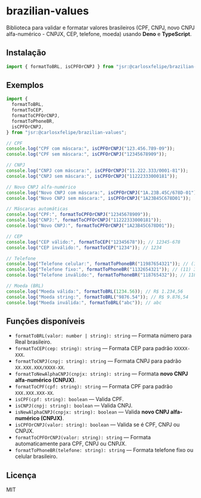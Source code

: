 # brazilian-values

Biblioteca para validar e formatar valores brasileiros (CPF, CNPJ, novo CNPJ
alfa-numérico - CNPJX, CEP, telefone, moeda) usando **Deno** e **TypeScript**.

## Instalação

```ts
import { formatToBRL, isCPFOrCNPJ } from "jsr:@carlosxfelipe/brazilian-values";
```

## Exemplos

```ts
import {
  formatToBRL,
  formatToCEP,
  formatToCPFOrCNPJ,
  formatToPhoneBR,
  isCPFOrCNPJ,
} from "jsr:@carlosxfelipe/brazilian-values";

// CPF
console.log("CPF com máscara:", isCPFOrCNPJ("123.456.789-09"));
console.log("CPF sem máscara:", isCPFOrCNPJ("12345678909"));

// CNPJ
console.log("CNPJ com máscara:", isCPFOrCNPJ("11.222.333/0001-81"));
console.log("CNPJ sem máscara:", isCPFOrCNPJ("11222333000181"));

// Novo CNPJ alfa-numérico
console.log("Novo CNPJ com máscara:", isCPFOrCNPJ("1A.23B.45C/678D-01"));
console.log("Novo CNPJ sem máscara:", isCPFOrCNPJ("1A23B45C678D01"));

// Máscaras automáticas
console.log("CPF:", formatToCPFOrCNPJ("12345678909"));
console.log("CNPJ:", formatToCPFOrCNPJ("11222333000181"));
console.log("Novo CNPJ:", formatToCPFOrCNPJ("1A23B45C678D01"));

// CEP
console.log("CEP válido:", formatToCEP("12345678")); // 12345-678
console.log("CEP inválido:", formatToCEP("1234")); // 1234

// Telefone
console.log("Telefone celular:", formatToPhoneBR("11987654321")); // (11) 98765-4321
console.log("Telefone fixo:", formatToPhoneBR("1132654321")); // (11) 3265-4321
console.log("Telefone inválido:", formatToPhoneBR("118765432")); // 118765432

// Moeda (BRL)
console.log("Moeda válida:", formatToBRL(1234.56)); // R$ 1.234,56
console.log("Moeda string:", formatToBRL("9876.54")); // R$ 9.876,54
console.log("Moeda inválida:", formatToBRL("abc")); // abc
```

## Funções disponíveis

- `formatToBRL(valor: number | string): string` — Formata número para Real
  brasileiro.
- `formatToCEP(cep: string): string` — Formata CEP para padrão `XXXXX-XXX`.
- `formatToCNPJ(cnpj: string): string` — Formata CNPJ para padrão
  `XX.XXX.XXX/XXXX-XX`.
- `formatToNewAlphaCNPJ(cnpjx: string): string` — Formata **novo CNPJ
  alfa-numérico (CNPJX)**.
- `formatToCPF(cpf: string): string` — Formata CPF para padrão `XXX.XXX.XXX-XX`.
- `isCPF(cpf: string): boolean` — Valida CPF.
- `isCNPJ(cnpj: string): boolean` — Valida CNPJ.
- `isNewAlphaCNPJ(cnpjx: string): boolean` — Valida **novo CNPJ alfa-numérico
  (CNPJX)**.
- `isCPFOrCNPJ(valor: string): boolean` — Valida se é CPF, CNPJ ou CNPJX.
- `formatToCPFOrCNPJ(valor: string): string` — Formata automaticamente para CPF,
  CNPJ ou CNPJX.
- `formatToPhoneBR(telefone: string): string` — Formata telefone fixo ou celular
  brasileiro.

## Licença

MIT

